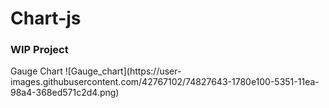 # Chart-js

<h3>WIP Project</h3>

<p>Gauge Chart
![Gauge_chart](https://user-images.githubusercontent.com/42767102/74827643-1780e100-5351-11ea-98a4-368ed571c2d4.png)
</p>
